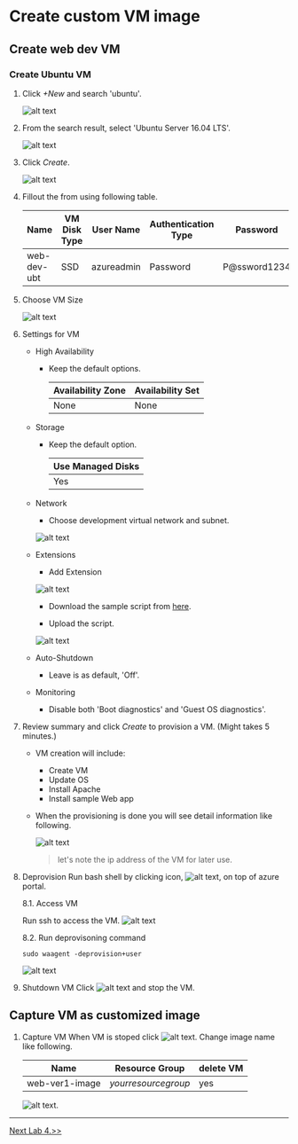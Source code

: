 # Create custom VM image

## Create web dev VM
### Create Ubuntu VM
1. Click *+New* and search 'ubuntu'.

    ![alt text](./images/3.3.0.png)


2. From the search result, select 'Ubuntu Server 16.04 LTS'.

    ![alt text](./images/3.3.1.png)


3. Click *Create*.

    ![alt text](./images/3.3.2.png)


4. Fillout the from using following table. 

    |Name|VM Disk Type|User Name|Authentication Type|Password|Subscription|Resource Group|Location|
    |---|---|---|---|---|---|---|---|
    |web-dev-ubt|SSD|azureadmin|Password|P@ssword1234|*yoursubscription*|*yourresourcegroup*|West US|


5. Choose VM Size

    ![alt text](./images/3.3.3.png)


6. Settings for VM
    * High Availability 
        - Keep the default options.

            |Availability Zone|Availability Set|
            |---|---|
            |None|None|

    * Storage
        - Keep the default option. 
    
            |Use Managed Disks|
            |---|
            |Yes|
        
    * Network
        - Choose development virtual network and subnet.
        
        ![alt text](./images/3.3.4.png)


    * Extensions
        - Add Extension
        
        ![alt text](./images/3.3.5.png)

        - Download the sample script from [here](https://raw.githubusercontent.com/xlegend1024/az-infra-wrkshp-101/master/9.%20Resources/script.sh). 

        - Upload the script.
        
        ![alt text](./images/3.3.6.png)

    * Auto-Shutdown
        - Leave is as default, 'Off'.
    * Monitoring
        - Disable both 'Boot diagnostics' and 'Guest OS diagnostics'.

7. Review summary and click *Create* to provision a VM. (Might takes 5 minutes.)
    * VM creation will include:
        * Create VM
        * Update OS
        * Install Apache
        * Install sample Web app
    * When the provisioning is done you will see detail information like following.
        
        ![alt text](./images/3.3.8.png)
        > let's note the ip address of the VM for later use.

8. Deprovision
Run bash shell by clicking icon, ![alt text](./images/3.3.91.png), on top of azure portal.

    8.1. Access VM

    Run ssh to access the VM. 
    ![alt text](./images/3.3.10.png)

    8.2. Run deprovisoning command
    ```
    sudo waagent -deprovision+user
    ```

    ![alt text](./images/3.3.11.png)

1. Shutdown VM
Click ![alt text](./images/3.3.12.png) and stop the VM.

## Capture VM as customized image
1. Capture VM
When VM is stoped click ![alt text](./images/3.3.14.png).
Change image name like following.

    |Name|Resource Group|delete VM|
    |:---:|---|---|
    |web-ver1-image|*yourresourcegroup*|yes|

    ![alt text](./images/3.3.15.png).

<hr>

[Next Lab 4.>>](https://github.com/xlegend1024/az-infra-wrkshp-101/tree/master/3.%20Hands%20on%20Labs/3.4.%20Create%20VM%20Portal)

